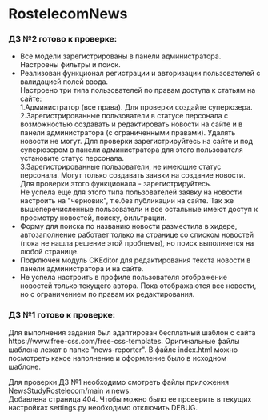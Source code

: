 # RostelecomNews
<h3>ДЗ №2 готово к проверке:</h3>
<ul>
<li>Все модели зарегистрированы в панели администратора. Настроены фильтры и поиск.</li>
<li>Реализован функционал регистрации и авторизации пользователей с валидацией полей ввода.<br>
Настроено три типа пользователей по правам доступа к статьям на сайте:<br>
1.Администратор (все права). Для проверки создайте суперюзера.<br>
2.Зарегистрированные пользователи в статусе персонала с возможностью создавать и редактировать новости на сайте и в панели администратора (с ограниченными правами). Удалять новости не могут. Для проверки зарегистрируйтесь на сайте и под суперюзером в панели администратора для этого пользователя установите статус персонала.<br>
3.Зарегистрированные пользователи, не имеющие статус персонала. Могут только создавать заявки на создание новости. Для проверки этого функционала - зарегистрируйтесь.<br>
Не успела еще для этого типа пользователей заявку на новости настроить на "черновик", т.е.без публикации на сайте.
Так же вышеперечисленные пользователи и все остальные имеют доступ к просмотру новостей, поиску, фильтрации.
</li>
<li>
Форму для поиска по названию новости разместила в хидере, автозаполнение работает только на странице со списком новостей (пока не нашла решение этой проблемы), но поиск выполняется на любой странице.
</li>
<li>
Подключен модуль CKEditor для редактирования текста новости в панели администратора и на сайте.
</li>
<li>
Не успела настроить в профиле пользователя отображение новостей только текущего автора. Пока отображаются все новости, но с ограничением по правам их редактирования.
</li>
</ul>
<h3>ДЗ №1 готово к проверке:</h3>
<p>Для выполнения задания был адаптирован бесплатный шаблон с сайта https://www.free-css.com/free-css-templates. Оригинальные файлы шаблона лежат в папке "news-reporter". В файле index.html можно посмотреть какое наполнение и оформление было в исходном шаблоне.<br></p>
<p>Для проверки ДЗ №1 необходимо смотреть файлы приложения NewsStudyRostelecom/main и news.<br>
Добавлена страница 404. Чтобы можно было ее проверить в текущих настройках settings.py необходимо отключить DEBUG.</p>
